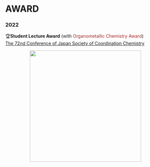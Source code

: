 
# AWARD

### 2022
🏆**Student Lecture Award** (with <span style="color: brown">Organometallic Chemistry Award</span>)<br>
[The 72nd Conference of Japan Society of Coordination Chemistry](http://www.sakutai.jp/awardees/award-14)
<div align=center><img src="https://liaoym0610.github.io/publication/JSCC_lowreso.jpg" width="350px"></div>
